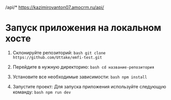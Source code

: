 /api/* https://kazimirovanton07.amocrm.ru/api/


# Запуск приложения на локальном хосте

1. Склонируйте репозиторий: ```bash git clone https://github.com/Uttake/emfi-test.git ```
   
2. Перейдите в нужную директорию: ```bash cd название-репозитория ```
     
3. Установите все необходимые зависимости: ```bash npm install ```
   
4. Запустите проект: Для запуска приложения используйте следующую команду: ```bash npm run dev ```
